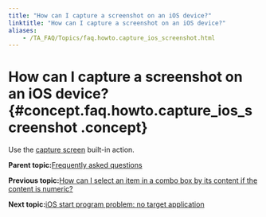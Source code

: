```yaml
--- 
title: "How can I capture a screenshot on an iOS device?"
linktitle: "How can I capture a screenshot on an iOS device?"
aliases: 
    - /TA_FAQ/Topics/faq.howto.capture_ios_screenshot.html
---
```

# How can I capture a screenshot on an iOS device? {#concept.faq.howto.capture_ios_screenshot .concept}

Use the [capture screen](../../TA_Automation/Topics/bia_capture_screen.html) built-in action.

**Parent topic:**[Frequently asked questions](../../TA_Help/Topics/Support_FAQ.html)

**Previous topic:**[How can I select an item in a combo box by its content if the content is numeric?](../../TA_FAQ/Topics/faq.select_combo_box_with_numeric_value.html)

**Next topic:**[iOS start program problem: no target application](../../TA_FAQ/Topics/faq.tshoot.ios.start_program.aut_not_found.html)

